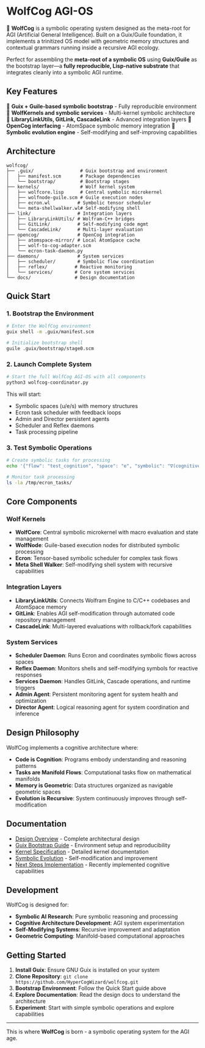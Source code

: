 # WolfCog AGI-OS

🐺 **WolfCog** is a symbolic operating system designed as the meta-root for AGI (Artificial General Intelligence). Built on a Guix/Guile foundation, it implements a trinitized OS model with geometric memory structures and contextual grammars running inside a recursive AGI ecology.

Perfect for assembling the **meta-root of a symbolic OS** using **Guix/Guile** as the bootstrap layer—a **fully reproducible, Lisp-native substrate** that integrates cleanly into a symbolic AGI runtime.


## Key Features

🔧 **Guix + Guile-based symbolic bootstrap** - Fully reproducible environment
🐺 **WolfKernels and symbolic services** - Multi-kernel symbolic architecture  
🔗 **LibraryLinkUtils, GitLink, CascadeLink** - Advanced integration layers
🧠 **OpenCog interfacing** - AtomSpace symbolic memory integration
🧬 **Symbolic evolution engine** - Self-modifying and self-improving capabilities

## Architecture

```
wolfcog/
├── .guix/                 # Guix bootstrap and environment
│   ├── manifest.scm       # Package dependencies
│   └── bootstrap/         # Bootstrap stages
├── kernels/               # Wolf kernel system
│   ├── wolfcore.lisp      # Central symbolic microkernel
│   ├── wolfnode-guile.scm # Guile execution nodes
│   ├── ecron.wl          # Symbolic tensor scheduler
│   └── meta-shellwalker.wl# Self-modifying shell
├── link/                 # Integration layers
│   ├── LibraryLinkUtils/ # Wolfram-C++ bridges
│   ├── GitLink/          # Self-modifying code mgmt
│   └── CascadeLink/      # Multi-layer evaluation
├── opencog/              # OpenCog integration
│   ├── atomspace-mirror/ # Local AtomSpace cache
│   ├── wolf-to-cog-adapter.scm
│   └── ecron-task-daemon.py
├── daemons/              # System services
│   ├── scheduler/        # Symbolic flow coordination
│   ├── reflex/          # Reactive monitoring
│   └── services/        # Core system services
└── docs/                # Design documentation
```

## Quick Start

### 1. Bootstrap the Environment

```bash
# Enter the WolfCog environment
guix shell -m .guix/manifest.scm

# Initialize bootstrap shell
guile .guix/bootstrap/stage0.scm
```

### 2. Launch Complete System

```bash
# Start the full WolfCog AGI-OS with all components
python3 wolfcog-coordinator.py
```

This will start:
- Symbolic spaces (u/e/s) with memory structures
- Ecron task scheduler with feedback loops
- Admin and Director persistent agents
- Scheduler and Reflex daemons
- Task processing pipeline

### 3. Test Symbolic Operations

```bash
# Create symbolic tasks for processing
echo '{"flow": "test_cognition", "space": "e", "symbolic": "∇(cognitive_pattern)", "action": "evolve"}' > /tmp/ecron_tasks/test.json

# Monitor task processing
ls -la /tmp/ecron_tasks/
```

## Core Components

### Wolf Kernels

- **WolfCore**: Central symbolic microkernel with macro evaluation and state management
- **WolfNode**: Guile-based execution nodes for distributed symbolic processing  
- **Ecron**: Tensor-based symbolic scheduler for complex task flows
- **Meta Shell Walker**: Self-modifying shell system with recursive capabilities

### Integration Layers

- **LibraryLinkUtils**: Connects Wolfram Engine to C/C++ codebases and AtomSpace memory
- **GitLink**: Enables AGI self-modification through automated code repository management
- **CascadeLink**: Multi-layered evaluations with rollback/fork capabilities

### System Services

- **Scheduler Daemon**: Runs Ecron and coordinates symbolic flows across spaces
- **Reflex Daemon**: Monitors shells and self-modifying symbols for reactive responses  
- **Services Daemon**: Handles GitLink, Cascade operations, and runtime triggers
- **Admin Agent**: Persistent monitoring agent for system health and optimization
- **Director Agent**: Logical reasoning agent for system coordination and inference

## Design Philosophy

WolfCog implements a cognitive architecture where:

- **Code is Cognition**: Programs embody understanding and reasoning patterns
- **Tasks are Manifold Flows**: Computational tasks flow on mathematical manifolds
- **Memory is Geometric**: Data structures organized as navigable geometric spaces
- **Evolution is Recursive**: System continuously improves through self-modification

## Documentation

- [Design Overview](docs/design.md) - Complete architectural design
- [Guix Bootstrap Guide](docs/guix-bootstrap.md) - Environment setup and reproducibility
- [Kernel Specification](docs/kernel-spec.md) - Detailed kernel documentation
- [Symbolic Evolution](docs/symbolic-evolution.md) - Self-modification and improvement
- [Next Steps Implementation](docs/next-steps-implementation.md) - Recently implemented cognitive capabilities

## Development

WolfCog is designed for:

- **Symbolic AI Research**: Pure symbolic reasoning and processing
- **Cognitive Architecture Development**: AGI system experimentation
- **Self-Modifying Systems**: Recursive improvement and adaptation
- **Geometric Computing**: Manifold-based computational approaches

## Getting Started

1. **Install Guix**: Ensure GNU Guix is installed on your system
2. **Clone Repository**: `git clone https://github.com/HyperCogWizard/wolfcog.git`
3. **Bootstrap Environment**: Follow the Quick Start guide above
4. **Explore Documentation**: Read the design docs to understand the architecture
5. **Experiment**: Start with simple symbolic operations and explore capabilities

---

This is where **WolfCog** is born - a symbolic operating system for the AGI age.